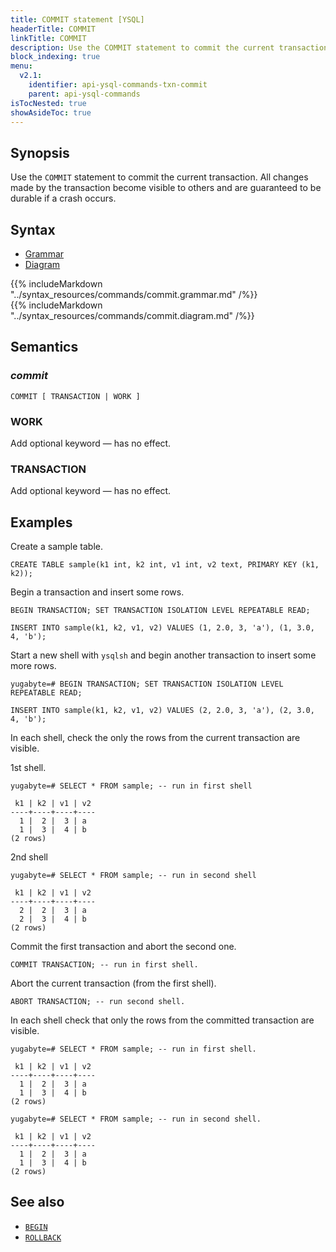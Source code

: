 ```yaml
---
title: COMMIT statement [YSQL]
headerTitle: COMMIT
linkTitle: COMMIT
description: Use the COMMIT statement to commit the current transaction.
block_indexing: true
menu:
  v2.1:
    identifier: api-ysql-commands-txn-commit
    parent: api-ysql-commands
isTocNested: true
showAsideToc: true
---
```


## Synopsis

Use the `COMMIT` statement to commit the current transaction. All changes made by the transaction become visible to others and are guaranteed to be durable if a crash occurs.

## Syntax

<ul class="nav nav-tabs nav-tabs-yb">
  <li >
    <a href="#grammar" class="nav-link active" id="grammar-tab" data-toggle="tab" role="tab" aria-controls="grammar" aria-selected="true">
      <i class="fas fa-file-alt" aria-hidden="true"></i>
      Grammar
    </a>
  </li>
  <li>
    <a href="#diagram" class="nav-link" id="diagram-tab" data-toggle="tab" role="tab" aria-controls="diagram" aria-selected="false">
      <i class="fas fa-project-diagram" aria-hidden="true"></i>
      Diagram
    </a>
  </li>
</ul>

<div class="tab-content">
  <div id="grammar" class="tab-pane fade show active" role="tabpanel" aria-labelledby="grammar-tab">
    {{% includeMarkdown "../syntax_resources/commands/commit.grammar.md" /%}}
  </div>
  <div id="diagram" class="tab-pane fade" role="tabpanel" aria-labelledby="diagram-tab">
    {{% includeMarkdown "../syntax_resources/commands/commit.diagram.md" /%}}
  </div>
</div>

## Semantics

### *commit*

```
COMMIT [ TRANSACTION | WORK ]
```

### WORK

Add optional keyword — has no effect.

### TRANSACTION

Add optional keyword — has no effect.

## Examples

Create a sample table.

```postgresql
CREATE TABLE sample(k1 int, k2 int, v1 int, v2 text, PRIMARY KEY (k1, k2));
```

Begin a transaction and insert some rows.

```postgresql
BEGIN TRANSACTION; SET TRANSACTION ISOLATION LEVEL REPEATABLE READ; 
```

```postgresql
INSERT INTO sample(k1, k2, v1, v2) VALUES (1, 2.0, 3, 'a'), (1, 3.0, 4, 'b');
```

Start a new shell  with `ysqlsh` and begin another transaction to insert some more rows.

```postgresql
yugabyte=# BEGIN TRANSACTION; SET TRANSACTION ISOLATION LEVEL REPEATABLE READ; 
```

```postgresql
INSERT INTO sample(k1, k2, v1, v2) VALUES (2, 2.0, 3, 'a'), (2, 3.0, 4, 'b');
```

In each shell, check the only the rows from the current transaction are visible.

1st shell.

```postgresql
yugabyte=# SELECT * FROM sample; -- run in first shell
```

```
 k1 | k2 | v1 | v2
----+----+----+----
  1 |  2 |  3 | a
  1 |  3 |  4 | b
(2 rows)
```
2nd shell

```postgresql
yugabyte=# SELECT * FROM sample; -- run in second shell
```

```
 k1 | k2 | v1 | v2
----+----+----+----
  2 |  2 |  3 | a
  2 |  3 |  4 | b
(2 rows)
```

Commit the first transaction and abort the second one.

```postgresql
COMMIT TRANSACTION; -- run in first shell.
```

Abort the current transaction (from the first shell).

```postgresql
ABORT TRANSACTION; -- run second shell.
```

In each shell check that only the rows from the committed transaction are visible.

```postgresql
yugabyte=# SELECT * FROM sample; -- run in first shell.
```

```
 k1 | k2 | v1 | v2
----+----+----+----
  1 |  2 |  3 | a
  1 |  3 |  4 | b
(2 rows)
```

```postgresql
yugabyte=# SELECT * FROM sample; -- run in second shell.
```

```
 k1 | k2 | v1 | v2
----+----+----+----
  1 |  2 |  3 | a
  1 |  3 |  4 | b
(2 rows)
```

## See also

- [`BEGIN`](../txn_begin)
- [`ROLLBACK`](../txn_rollback)

